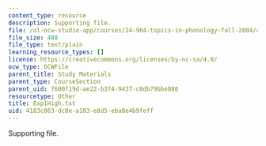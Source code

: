 ```yaml
---
content_type: resource
description: Supporting file.
file: /ol-ocw-studio-app/courses/24-964-topics-in-phonology-fall-2004/4183c863dc8ea103e8d5eba8e4b9feff_Exp1High.txt
file_size: 488
file_type: text/plain
learning_resource_types: []
license: https://creativecommons.org/licenses/by-nc-sa/4.0/
ocw_type: OCWFile
parent_title: Study Materials
parent_type: CourseSection
parent_uid: f600f19d-ae22-b3f4-9437-c8db79bbe880
resourcetype: Other
title: Exp1High.txt
uid: 4183c863-dc8e-a103-e8d5-eba8e4b9feff
---
```

Supporting file.